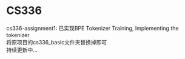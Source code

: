 # CS336
cs336-assignment1:
已实现BPE Tokenizer Training, Implementing the tokenizer<br>
将原项目的cs336_basic文件夹替换掉即可<br>
持续更新中...
